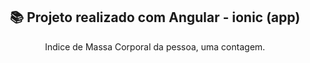 

<h2 align="center"> 
  📚 Projeto realizado com Angular - ionic (app)
  </h2>
  <p align="center">Indice de Massa Corporal da pessoa, uma contagem.</p>
